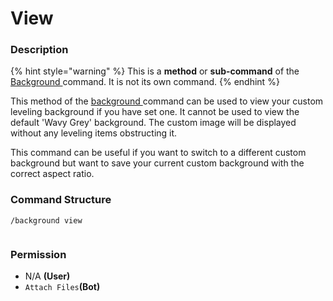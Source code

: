 # View

### Description

{% hint style="warning" %}
This is a **method** or **sub-command** of the [Background ](./)command. It is not its own command.
{% endhint %}

This method of the [background ](./)command can be used to view your custom leveling background if you have set one. It cannot be used to view the default 'Wavy Grey' background. The custom image will be displayed without any leveling items obstructing it.

This command can be useful if you want to switch to a different custom background but want to save your current custom background with the correct aspect ratio.&#x20;

### Command Structure

```
/background view
```

<figure><img src="https://i.imgur.com/mK5vGgm.png" alt=""><figcaption></figcaption></figure>

### **Permission**

* N/A **(User)**
* `Attach Files`**(Bot)**
